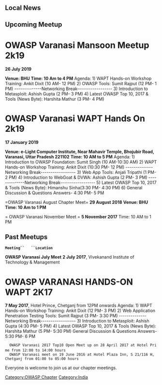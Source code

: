 ## Local News

## Upcoming Meetup



# OWASP Varanasi Mansoon Meetup 2k19

<b>26 July 2019</b>

<b>Venue: BHU</b>
<b>Time: 10 Am to 4 PM</b>
Agenda:
1\) WAPT Hands-on Workshop Training: Ankit Dixit (10 AM- 12 PM)
2\) OWASP Tools: Sumit Rajput (12 PM- 1 PM)
\--------------Networking Break------------------
3\) Introduction to Metasploit: Ashish Gupta (2 PM- 3 PM)
4\) Latest OWASP Top 10, 2017 & Tools (News Byte): Harshita Mathur (3
PM- 4 PM)


# OWASP Varanasi WAPT Hands On 2k19

<b>17 January 2019</b>

<b>Venue: e-Light Computer Institute, Near Mahavir Temple, Bhojubir
Road, Varanasi, Uttar Pradesh 221102</b>
<b>Time: 10 AM to 5 PM</b>
Agenda:
1\) Introduction to OWASP Foundation: Sumit Singh (10 AM-10:30 AM)
2\) WAPT Hands-on Workshop Training: Ankit Dixit (10:30 PM- 12 PM)
\--------------Networking Break------------------
3\) Web App Tools: Anjali Tripathi (1 PM- 2 PM)
4\) Introduction to WebGoat & DVWA: Ashish Gupta (2 PM- 3 PM)
\--------------Networking Break------------------
5\) Latest OWASP Top 10, 2017 & Tools (News Byte): Himanshu Sinha(3:30
PM- 4:30 PM)
6\) General Discussion & Questions Answers- 4:30 PM- 5 PM


\=OWASP Varanasi August Chapter Meet= <b>29 August 2018</b>
<b>Venue: BHU</b>
<b>Time: 10 Am to 1 PM</b>


\= OWASP Varanasi November Meet = <b>5 November 2017</b>
Time: 10 AM to 1 PM

## Past Meetups

**`Meeting``   ``Location`**

<b>OWASP Varanasi July Meet</b>
**2 July 2017**, Vivekanand Institute of Technology & Management

# OWASP VARANASI HANDS-ON WAPT 2K17

<b>7 May 2017</b>, Hotel Prince, Chetganj from 12PM onwards
Agenda:
1\) WAPT Hands-on Workshop Training: Ankit Dixit (12 PM- 3 PM)
2\) Web Application Penetration Testing Tools: Sumit Rajput (3 PM- 3:30
PM)
\--------------Networking Break------------------
3\) Introduction to Metasploit: Ashish Gupta (4:30 PM- 5 PM)
4\) Latest OWASP Top 10, 2017 & Tools (News Byte): Harshita Mathur (5
PM- 5:30 PM)
General Discussion & Questions Answers- 5:30 PM- 6 PM


`  OWASP Varanasi 2017 Top10 Open Meet up on 28 April 2017 at Hotel Prime from 12:00 to 14:00 hours`
` `
`  OWASP Varanasi meet on 19 June 2016 at Hotel Plaza Inn, S 21/116 H, Chetganj from 01:00 to 05:00 hours `

Everyone is welcome to join us at our chapter meetings.

[Category:OWASP Chapter](Category:OWASP_Chapter "wikilink")
[Category:India](Category:India "wikilink")